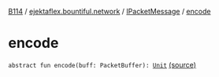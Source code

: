 [B114](../../index.md) / [ejektaflex.bountiful.network](../index.md) / [IPacketMessage](index.md) / [encode](./encode.md)

# encode

`abstract fun encode(buff: PacketBuffer): `[`Unit`](https://kotlinlang.org/api/latest/jvm/stdlib/kotlin/-unit/index.html) [(source)](https://github.com/ejektaflex/Bountiful/tree/develop/src/main/kotlin/ejektaflex/bountiful/network/IPacketMessage.kt#L9)